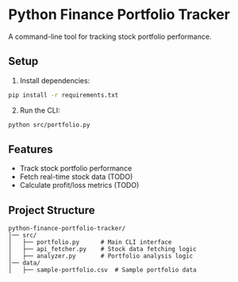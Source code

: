 # Python Finance Portfolio Tracker

A command-line tool for tracking stock portfolio performance.

## Setup

1. Install dependencies:
```bash
pip install -r requirements.txt
```

2. Run the CLI:
```bash
python src/portfolio.py
```

## Features

- Track stock portfolio performance
- Fetch real-time stock data (TODO)
- Calculate profit/loss metrics (TODO)

## Project Structure

```
python-finance-portfolio-tracker/
│── src/
│   ├── portfolio.py      # Main CLI interface
│   ├── api_fetcher.py    # Stock data fetching logic
│   ├── analyzer.py       # Portfolio analysis logic
│── data/
│   ├── sample-portfolio.csv  # Sample portfolio data
```
